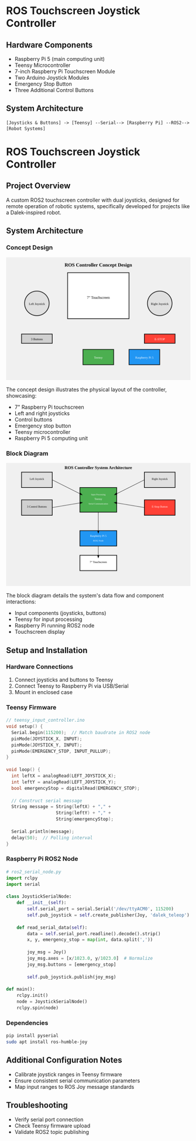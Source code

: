# ROS Touchscreen Joystick Controller

## Hardware Components
- Raspberry Pi 5 (main computing unit)
- Teensy Microcontroller
- 7-inch Raspberry Pi Touchscreen Module
- Two Arduino Joystick Modules
- Emergency Stop Button
- Three Additional Control Buttons

## System Architecture
```
[Joysticks & Buttons] -> [Teensy] --Serial--> [Raspberry Pi] --ROS2--> [Robot Systems]
```
# ROS Touchscreen Joystick Controller

## Project Overview
A custom ROS2 touchscreen controller with dual joysticks, designed for remote operation of robotic systems, specifically developed for projects like a Dalek-inspired robot.

## System Architecture

### Concept Design
![ROS Controller Concept Design](/docs/concept-design.svg)

The concept design illustrates the physical layout of the controller, showcasing:
- 7" Raspberry Pi touchscreen
- Left and right joysticks
- Control buttons
- Emergency stop button
- Teensy microcontroller
- Raspberry Pi 5 computing unit

### Block Diagram
![ROS Controller Block Diagram](/docs/block-diagram.svg)

The block diagram details the system's data flow and component interactions:
- Input components (joysticks, buttons)
- Teensy for input processing
- Raspberry Pi running ROS2 node
- Touchscreen display

## Setup and Installation

### Hardware Connections
1. Connect joysticks and buttons to Teensy
2. Connect Teensy to Raspberry Pi via USB/Serial
3. Mount in enclosed case

### Teensy Firmware
```cpp
// teensy_input_controller.ino
void setup() {
  Serial.begin(115200);  // Match baudrate in ROS2 node
  pinMode(JOYSTICK_X, INPUT);
  pinMode(JOYSTICK_Y, INPUT);
  pinMode(EMERGENCY_STOP, INPUT_PULLUP);
}

void loop() {
  int leftX = analogRead(LEFT_JOYSTICK_X);
  int leftY = analogRead(LEFT_JOYSTICK_Y);
  bool emergencyStop = digitalRead(EMERGENCY_STOP);
  
  // Construct serial message
  String message = String(leftX) + "," + 
                   String(leftY) + "," + 
                   String(emergencyStop);
  
  Serial.println(message);
  delay(50);  // Polling interval
}
```

### Raspberry Pi ROS2 Node
```python
# ros2_serial_node.py
import rclpy
import serial

class JoystickSerialNode:
    def __init__(self):
        self.serial_port = serial.Serial('/dev/ttyACM0', 115200)
        self.pub_joystick = self.create_publisher(Joy, 'dalek_teleop')
    
    def read_serial_data(self):
        data = self.serial_port.readline().decode().strip()
        x, y, emergency_stop = map(int, data.split(','))
        
        joy_msg = Joy()
        joy_msg.axes = [x/1023.0, y/1023.0]  # Normalize
        joy_msg.buttons = [emergency_stop]
        
        self.pub_joystick.publish(joy_msg)

def main():
    rclpy.init()
    node = JoystickSerialNode()
    rclpy.spin(node)
```

### Dependencies
```bash
pip install pyserial
sudo apt install ros-humble-joy
```

## Additional Configuration Notes
- Calibrate joystick ranges in Teensy firmware
- Ensure consistent serial communication parameters
- Map input ranges to ROS Joy message standards

## Troubleshooting
- Verify serial port connection
- Check Teensy firmware upload
- Validate ROS2 topic publishing
